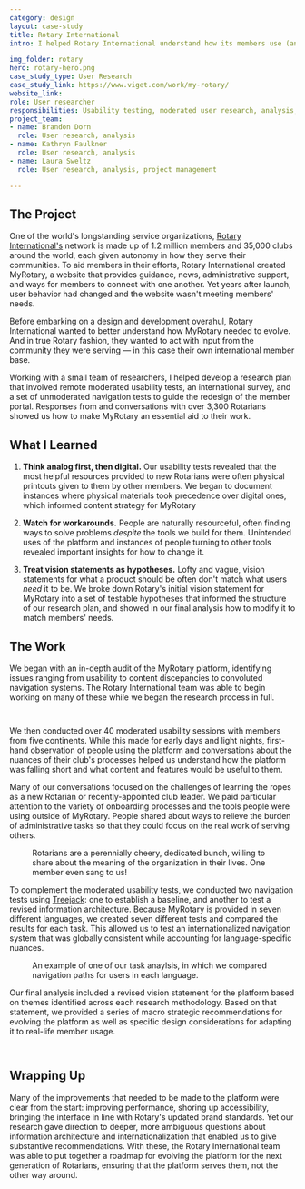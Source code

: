 ```yaml
---
category: design
layout: case-study
title: Rotary International
intro: I helped Rotary International understand how its members use (and don't use) an aging member portal, providing a roadmap for a strategic overhaul.

img_folder: rotary
hero: rotary-hero.png
case_study_type: User Research
case_study_link: https://www.viget.com/work/my-rotary/
website_link:
role: User researcher
responsibilities: Usability testing, moderated user research, analysis, workshop facilitation
project_team:
- name: Brandon Dorn
  role: User research, analysis
- name: Kathryn Faulkner
  role: User research, analysis
- name: Laura Sweltz
  role: User research, analysis, project management

---
```


<h2>The Project</h2>

<p>One of the world's longstanding service organizations, <a href="https://www.rotary.org/en">Rotary International's</a> network is made up of 1.2 million members and 35,000 clubs around the world, each given autonomy in how they serve their communities. To aid members in their efforts, Rotary International created MyRotary, a website that provides guidance, news, administrative support, and ways for members to connect with one another. Yet years after launch, user behavior had changed and the website wasn't meeting members' needs.</p>

<p>Before embarking on a design and development overahul, Rotary International wanted to better understand how MyRotary needed to evolve. And in true Rotary fashion, they wanted to act with input from the community they were serving — in this case their own international member base.</p>

<p>Working with a small team of researchers, I helped develop a research plan that involved remote moderated usability tests, an international survey, and a set of unmoderated navigation tests to guide the redesign of the member portal. Responses from and conversations with over 3,300 Rotarians showed us how to make MyRotary an essential aid to their work.</p>


<div class="what-i-learned">
	<h2>What I Learned</h2>
	<ol class="learned-things">
		<li><p><b>Think analog first, then digital.</b> Our usability tests revealed that the most helpful resources provided to new Rotarians were often physical printouts given to them by other members. We began to document instances where physical materials took precedence over digital ones, which informed content strategy for MyRotary</p></li>
		<li><p><b>Watch for workarounds.</b> People are naturally resourceful, often finding ways to solve problems <i>despite</i> the tools we build for them. Unintended uses of the platform and instances of people turning to other tools revealed important insights for how to change it.</p></li>
		<li><p><b>Treat vision statements as hypotheses.</b> Lofty and vague, vision statements for what a product should be often don't match what users <i>need</i> it to be. We broke down Rotary's initial vision statement for MyRotary into a set of testable hypotheses that informed the structure of our research plan, and showed in our final analysis how to modify it to match members' needs.</p></li>
	</ol>
</div>

<h2>The Work</h2>

<p>We began with an in-depth audit of the MyRotary platform, identifying issues ranging from usability to content discepancies to convoluted navigation systems. The Rotary International team was able to begin working on many of these while we began the research process in full.</p>

<div class="two-up-container">
	<figure>
		<img src="/img/design/rotary/rotary-kickoff-1.png" alt="">
	</figure>
	<figure>
		<img src="/img/design/rotary/rotary-kickoff-2.png" alt="">
	</figure>
</div>

<p>We then conducted over 40 moderated usability sessions with members from five continents. While this made for early days and light nights, first-hand observation of people using the platform and conversations about the nuances of their club's processes helped us understand how the platform was falling short and what content and features would be useful to them.</p>

<p>Many of our conversations focused on the challenges of learning the ropes as a new Rotarian or recently-appointed club leader. We paid particular attention to the variety of onboarding processes and the tools people were using outside of MyRotary. People shared about ways to relieve the burden of administrative tasks so that they could focus on the real work of serving others.</p>

<figure class="image-left">
	<img src="/img/design/rotary/rotary-session.jpg" alt="">
	<figcaption>Rotarians are a perennially cheery, dedicated bunch, willing to share about the meaning of the organization in their lives. One member even sang to us!</figcaption>
</figure>

<p>To complement the moderated usability tests, we conducted two navigation tests using <a href="https://www.optimalworkshop.com/treejack/" title="">Treejack</a>: one to establish a baseline, and another to test a revised information architecture. Because MyRotary is provided in seven different languages, we created seven different tests and compared the results for each task. This allowed us to test an internationalized navigation system that was globally consistent while accounting for language-specific nuances.</p>

<figure class="full-width">
	<img src="/img/design/rotary/rotary-pietrees.png" alt="">
	<figcaption>An example of one of our task anaylsis, in which we compared navigation paths for users in each language.</figcaption>
</figure>

<p>Our final analysis included a revised vision statement for the platform based on themes identified across each research methodology. Based on that statement, we provided a series of macro strategic recommendations for evolving the platform as well as specific design considerations for adapting it to real-life member usage.</p>

<div class="two-up-container">
	<figure>
		<img src="/img/design/rotary/rotary-strategy-1.png" alt="">
	</figure>
	<figure>
		<img src="/img/design/rotary/rotary-strategy-2.png" alt="">
	</figure>
</div>

<h2>Wrapping Up</h2>

<p>Many of the improvements that needed to be made to the platform were clear from the start: improving performance, shoring up accessibility, bringing the interface in line with Rotary's updated brand standards. Yet our research gave direction to deeper, more ambiguous questions about information architecture and internationalization that enabled us to give substantive recommendations. With these, the Rotary International team was able to put together a roadmap for evolving the platform for the next generation of Rotarians, ensuring that the platform serves them, not the other way around.</p>
